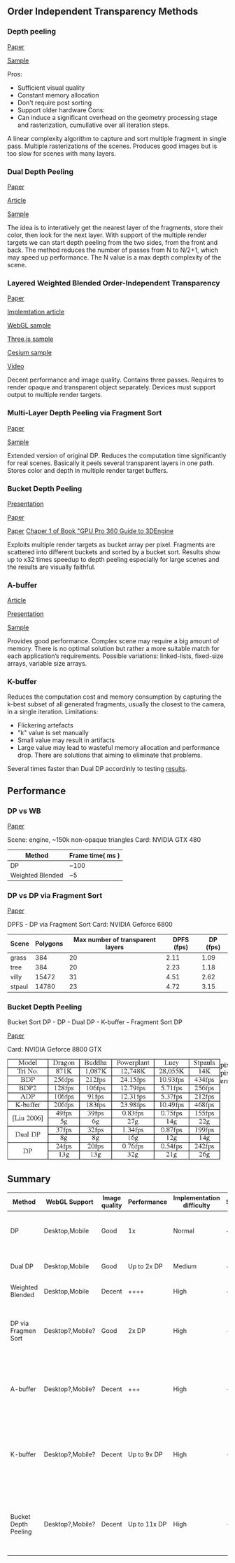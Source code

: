 ## Order Independent Transparency Methods 

### Depth peeling
[Paper](https://my.eng.utah.edu/~cs5610/handouts/order_independent_transparency.pdf)

[Sample](https://raw.githack.com/pailhead/three.js/depth-peel-stencil/examples/webgl_materials_depthpeel.html)

Pros: 
 - Sufficient visual quality
 - Constant memory allocation
 - Don't require post sorting
 - Support older hardware
Cons:
 - Can induce a significant overhead on the geometry processing stage and rasterization, cumullative over all iteration steps.

A linear complexity algorithm to capture and sort multiple fragment in single pass. Multiple rasterizations of the scenes. Produces good images but is too slow for scenes with many layers.

### Dual Depth Peeling 
[Paper](https://my.eng.utah.edu/~cs5610/handouts/DualDepthPeeling.pdf)

[Article](https://medium.com/@shrekshao_71662/dual-depth-peeling-implementation-in-webgl-11baa061ba4b)

[Sample](https://tsherif.github.io/webgl2examples/oit-dual-depth-peeling.html)

The idea is to interatively get the nearest layer of the fragments, store their color, then look for the next layer. With support of the multiple render targets we can start depth peeling from the two sides, from the front and back. The method reduces the number of passes from N to N/2+1, which may speed up performance. The N value is a max depth complexity of the scene.

### Layered Weighted Blended Order-Independent Transparency
[Paper](https://jcgt.org/published/0002/02/09)

[Implemtation article](http://casual-effects.blogspot.com/2015/03/implemented-weighted-blended-order.html)

[WebGL sample](https://tsherif.github.io/webgl2examples/oit.html)

[Three.js sample](https://raw.githack.com/arose/three.js/oit/examples/webgl_oit.html)

[Cesium sample](http://bagnell.github.io/cesium/Apps/Sandcastle/gallery/OIT.html)

[Video](https://youtu.be/axvmoEqcTp8)

Decent performance and image quality. Contains three passes. Requires to render opaque and transparent object separately. Devices must support output to multiple render targets.

### Multi-Layer Depth Peeling via Fragment Sort

[Paper](https://www.microsoft.com/en-us/research/wp-content/uploads/2006/06/tr-2006-81.pdf)

[Sample](?)

Extended version of original DP. Reduces the computation time significantly for real scenes. Basically it peels several transparent layers in one path. Stores color and depth in multiple render target buffers.

### Bucket Depth Peeling

[Presentation](https://www.highperformancegraphics.org/previous/www_2009/presentations/liu-bucket.pdf)

[Paper](https://www.semanticscholar.org/paper/Efficient-depth-peeling-via-bucket-sort-Liu-Huang/978a83ddf48c59f18529d69a9a1d0f0428881db0)

[Paper](https://drive.google.com/file/d/12JYmusKSvpsdVua1emdqIPJTY7vBFKzq/view)
[Chaper 1 of Book "GPU Pro 360 Guide to 3DEngine](https://drive.google.com/file/d/1199PPCQka5oFZq9_Q09htGEeriLLnPO6/view)

Exploits multiple render targets as bucket array per pixel. Fragments are scattered into different buckets and sorted by a bucket sort. Results show up to x32 times speedup to depth peeling especially for large scenes and the results are visually faithful.

### A-buffer

[Article](https://blog.icare3d.org/2010/06/fast-and-accurate-single-pass-buffer.html)

[Presentation](https://github.com/cgaueb/MFR/blob/master/Multimedia/EG2020_STAR_presentation.pptx)

[Sample](?)

Provides good performance. Complex scene may require a big amount of memory. There is no optimal solution but rather a more suitable match for each application’s requirements. Possible variations: linked-lists, fixed-size arrays, variable size arrays.

### K-buffer

Reduces the computation cost and memory consumption by capturing the k-best subset of all generated fragments, usually the closest to the camera, in a single iteration.
Limitations:
- Flickering artefacts
- "k" value is set manually
- Small value may result in artifacts
- Large value may lead to wasteful memory allocation and performance drop.
There are solutions that aiming to eliminate that problems.

Several times faster than Dual DP accordinly to testing [results](https://www.highperformancegraphics.org/previous/www_2009/presentations/liu-bucket.pdf).

## Performance

### DP vs WB

[Paper](https://graphics.tudelft.nl/Publications-new/2021/FEE21/layered_weighted_blended_order_independent_transparency.pdf)

Scene: engine, ~150k  non-opaque triangles
Card: NVIDIA GTX 480

| Method           | Frame time( ms ) |
| ---------------- | ---------------- |
| DP               | ~100             |
| Weighted Blended | ~5               |

### DP vs DP via Fragment Sort

[Paper](https://www.microsoft.com/en-us/research/wp-content/uploads/2006/06/tr-2006-81.pdf)

DPFS - DP via Fragment Sort
Card: NVIDIA Geforce 6800

| Scene  | Polygons | Max number of transparent layers | DPFS (fps) | DP (fps) |
| ------ | -------- | -------------------------------- | ---------- | -------- |
| grass  | 384      | 20                               | 2.11       | 1.09     |
| tree   | 384      | 20                               | 2.23       | 1.18     |
| villy  | 15472    | 31                               | 4.51       | 2.62     |
| stpaul | 14780    | 23                               | 4.72       | 3.15     |


### Bucket Depth Peeling

Bucket Sort DP - DP - Dual DP - K-buffer - Fragment Sort DP

[Paper](https://www.highperformancegraphics.org/previous/www_2009/presentations/liu-bucket.pdf)

Card: NVIDIA Geforce 8800 GTX

![](./img/BucketSort.png)


## Summary

| Method               | WebGL Support    | Image quality | Performance  | Implementation difficulty | Sample | Description                                                                                                   |
| -------------------- | ---------------- | ------------- | ------------ | ------------------------- | ------ | ------------------------------------------------------------------------------------------------------------- |
| DP                   | Desktop,Mobile   | Good          | 1x           | Normal                    | +      | Produces good images but is too slow for scenes with many layers                                              |
| Dual DP              | Desktop,Mobile   | Good          | Up to 2x DP  | Medium                    | +      | Faster implementation of depth peeling                                                                        |
| Weighted Blended     | Desktop,Mobile   | Decent        | ++++         | High                      | +      | Happy medium of cost/fidelity                                                                                 |
| DP via Fragmen Sort  | Desktop?,Mobile? | Good          | 2x DP        | High                      | -      | Extended version of original DP. Reduces the computation time significantly for real scenes                   |
| A-buffer             | Desktop?,Mobile? | Decent        | +++          | High                      | -      | Provides good performance. Complex scene may require a big amount of memory                                   |
| K-buffer             | Desktop?,Mobile? | Decent        | Up to 9x DP  | High                      | -      | Reduces the computation cost and memory consumption by capturing the k-best subset of all generated fragments |
| Bucket Depth Peeling | Desktop?,Mobile? | Decent        | Up to 11x DP | High                      | -      | Uses power of MRT to speedup depth peeling up to 32 times. Provides faithful visual results                   |

<!-- Methods in the order in which they should be tested on real project:
1. Dual DP 
2. Weighted Blended
3. DP via Fragmen Sort -->


